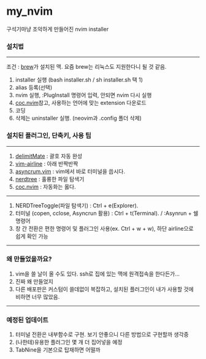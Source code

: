 # my_nvim
구석기마냥 조악하게 만들어진 nvim installer  

### 설치법
---  
조건 : [brew]가 설치된 맥. 요즘 brew는 리눅스도 지원한다니 될 것 같음.   

1. installer 실행 (bash installer.sh / sh installer.sh 택 1)
2. alias 등록(선택)
3. nvim 실행, :PlugInstall 명령어 입력, 안되면 nvim 다시 실행
4. [coc.nvim]참고, 사용하는 언어에 맞는 extension 다운로드
5. 코딩
6. 삭제는 uninstaller 실행. (neovim과 .config 폴더 삭제)

### 설치된 플러그인, 단축키, 사용 팁   
---
1. [delimitMate] : 괄호 자동 완성
2. [vim-airline] : 아래 반짝반짝
3. [asyncrum.vim] : vim에서 바로 터미널을 씁시다.
4. [nerdtree] : 훌륭한 파일 탐색기
5. [coc.nvim] : 자동화는 옳다.
---  
1. NERDTreeToggle(파일 탐색기) : Ctrl + e(Explorer). 
2. 터미널 (copen, cclose, Asyncrun 활용) : Ctrl + t(Terminal). / :Asynrun + 쉘 명령어
3. 창 간 전환은 편한 명령어 및 플러그인 사용(ex. Ctrl + w + w), 하단 airline으로 쉽게 확인 가능
---
### 왜 만들었을까요?
1. vim을 쓸 날이 올 수도 있다. ssh로 집에 있는 맥에 원격접속을 한다든가...
2. 진짜 왜 만들었지
3. 다른 배포판은 커스텀이 쓸데없이 복잡하고, 설치된 플러그인이 내가 사용할 것에 비하면 너무 많았음.  
---
### 예정된 업데이트  
1. 터미널 전환은 내부함수로 구현. 보기 안좋으니 다른 방법으로 구현할까 생각중
2. (나한테)유용한 플러그인 몇 개 더 집어넣을 예정
3. TabNine을 기본으로 탑재하면 어떨까

[brew]:https://brew.sh/index_ko
[delimitMate]:https://github.com/Raimondi/delimitMate
[vim-airline]:https://github.com/vim-airline/vim-airline
[asyncrum.vim]:https://github.com/skywind3000/asyncrun.vim
[nerdtree]:https://github.com/preservim/nerdtree
[coc.nvim]:https://github.com/neoclide/coc.nvim
